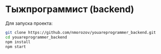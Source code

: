 # Тыжпрограммист (backend)

Для запуска проекта:  
```bash 
git clone https://github.com/nmorozov/youareprogrammer_backend.git  
cd youareprogrammer_backend
npm install
npm start
```
